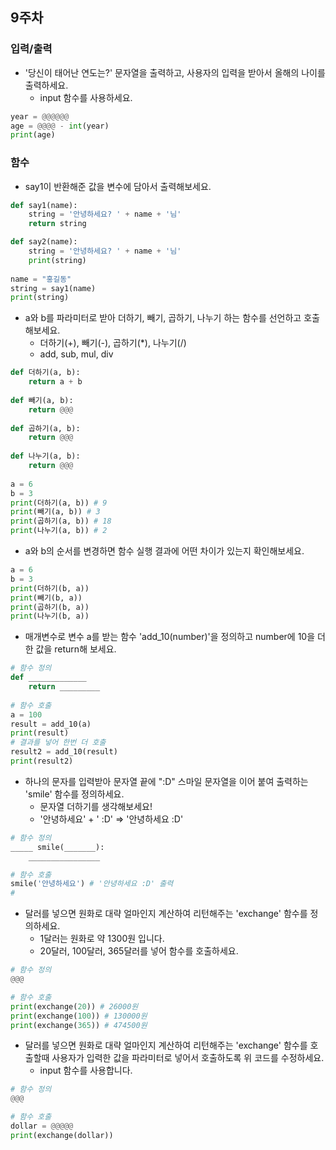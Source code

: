 ## 9주차

### 입력/출력

- '당신이 태어난 연도는?' 문자열을 출력하고, 사용자의 입력을 받아서 올해의 나이를 출력하세요.
  - input 함수를 사용하세요.

```python
year = @@@@@@ 
age = @@@@ - int(year)
print(age)
```


### 함수

- say1이 반환해준 값을 변수에 담아서 출력해보세요.

```python
def say1(name):
    string = '안녕하세요? ' + name + '님'
    return string

def say2(name):
    string = '안녕하세요? ' + name + '님'
    print(string)
    
name = "홍길동"
string = say1(name)
print(string)
```

- a와 b를 파라미터로 받아 더하기, 빼기, 곱하기, 나누기 하는 함수를 선언하고 호출해보세요.
  - 더하기(+), 빼기(-), 곱하기(\*), 나누기(/)
  - add, sub, mul, div

```python
def 더하기(a, b):
    return a + b
    
def 빼기(a, b):
    return @@@
    
def 곱하기(a, b):
    return @@@
    
def 나누기(a, b):
    return @@@
    
a = 6
b = 3
print(더하기(a, b)) # 9
print(빼기(a, b)) # 3
print(곱하기(a, b)) # 18
print(나누기(a, b)) # 2
```

- a와 b의 순서를 변경하면 함수 실행 결과에 어떤 차이가 있는지 확인해보세요.

```python
a = 6
b = 3
print(더하기(b, a))
print(빼기(b, a))
print(곱하기(b, a))
print(나누기(b, a))
```


- 매개변수로 변수 a를 받는 함수 'add_10(number)'을 정의하고 number에 10을 더한 값을 return해 보세요.
  
```python
# 함수 정의
def _____________
    return _________
    
# 함수 호출
a = 100
result = add_10(a)
print(result)
# 결과를 넣어 한번 더 호출
result2 = add_10(result)
print(result2)
```

- 하나의 문자를 입력받아 문자열 끝에 ":D" 스마일 문자열을 이어 붙여 출력하는 'smile' 함수를 정의하세요.
  - 문자열 더하기를 생각해보세요!
  - '안녕하세요' + ' :D' => '안녕하세요 :D'

```python
# 함수 정의
_____ smile(_______):
    ________________

# 함수 호출
smile('안녕하세요') # '안녕하세요 :D' 출력
# 
```



- 달러를 넣으면 원화로 대략 얼마인지 계산하여 리턴해주는 'exchange' 함수를 정의하세요.
  - 1달러는 원화로 약 1300원 입니다. 
  - 20달러, 100달러, 365달러를 넣어 함수를 호출하세요.

```python
# 함수 정의
@@@

# 함수 호출
print(exchange(20)) # 26000원
print(exchange(100)) # 130000원
print(exchange(365)) # 474500원
```


- 달러를 넣으면 원화로 대략 얼마인지 계산하여 리턴해주는 'exchange' 함수를 호출할때 사용자가 입력한 값을 파라미터로 넣어서 호출하도록 위 코드를 수정하세요.
  - input 함수를 사용합니다.

```python
# 함수 정의
@@@

# 함수 호출
dollar = @@@@@
print(exchange(dollar))
```
